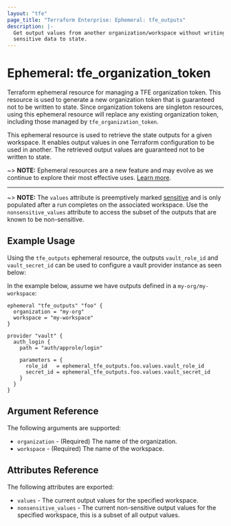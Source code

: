 ```yaml
---
layout: "tfe"
page_title: "Terraform Enterprise: Ephemeral: tfe_outputs"
description: |-
  Get output values from another organization/workspace without writing
  sensitive data to state.
---
```


# Ephemeral: tfe_organization_token

Terraform ephemeral resource for managing a TFE organization token. This
resource is used to generate a new organization token that is guaranteed not to
be written to state. Since organization tokens are singleton resources, using this ephemeral resource will replace any existing organization token, including those managed by `tfe_organization_token`.

This ephemeral resource is used to retrieve the state outputs for a given workspace.
It enables output values in one Terraform configuration to be used in another.
The retrieved output values are guaranteed not to be written to state.

~> **NOTE:** Ephemeral resources are a new feature and may evolve as we continue to explore their most effective uses. [Learn more](https://developer.hashicorp.com/terraform/language/v1.10.x/resources/ephemeral).

---


~> **NOTE:** The `values` attribute is preemptively marked [sensitive](https://developer.hashicorp.com/terraform/language/values/outputs#sensitive-suppressing-values-in-cli-output) and is only populated after a run completes on the associated workspace. Use the `nonsensitive_values` attribute to access the subset of the outputs
that are known to be non-sensitive.

## Example Usage

Using the `tfe_outputs` ephemeral resource, the outputs `vault_role_id` and `vault_secret_id` can be used to configure a vault provider instance as seen below:

In the example below, assume we have outputs defined in a `my-org/my-workspace`:

```hcl
ephemeral "tfe_outputs" "foo" {
  organization = "my-org"
  workspace = "my-workspace"
}

provider "vault" {
  auth_login {
    path = "auth/approle/login"

    parameters = {
      role_id   = ephemeral_tfe_outputs.foo.values.vault_role_id
      secret_id = ephemeral_tfe_outputs.foo.values.vault_secret_id
    }
  }
}
```

## Argument Reference

The following arguments are supported:

* `organization` - (Required) The name of the organization.
* `workspace` - (Required) The name of the workspace.

## Attributes Reference

The following attributes are exported:

* `values` - The current output values for the specified workspace.
* `nonsensitive_values` - The current non-sensitive output values for the specified workspace, this is a subset of all output values.
